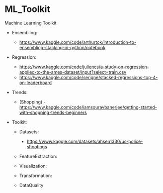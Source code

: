 # ML_Toolkit
Machine Learning Toolkit

- Ensembling:
    - https://www.kaggle.com/code/arthurtok/introduction-to-ensembling-stacking-in-python/notebook

- Regression:
    - https://www.kaggle.com/code/juliencs/a-study-on-regression-applied-to-the-ames-dataset/input?select=train.csv
    - https://www.kaggle.com/code/serigne/stacked-regressions-top-4-on-leaderboard

- Trends:
    - (Shopping) - https://www.kaggle.com/code/iamsouravbanerjee/getting-started-with-shopping-trends-beginners



- Toolkit:

    - Datasets:
        - https://www.kaggle.com/datasets/ahsen1330/us-police-shootings
        

    - FeatureExtraction:
    - Visualization:
    - Transformation:
    - DataQuality


   
    